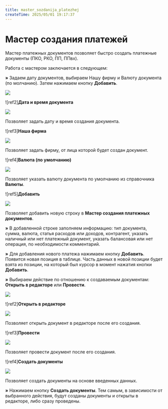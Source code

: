 ```yaml
---
title: master_sozdanija_platezhej
createTime: 2025/05/01 19:17:37
---
```

# Мастер создания платежей

Мастер платежных документов позволяет быстро создать платежные документы (ПКО, РКО, ПП, ППвх).

Работа с мастером заключается в следующем:

**»** Задаем дату документов, выбираем Нашу фирму и Валюту документа (по молчанию). Затем нажимаем кнопку **Добавить**.

![](Aspose.Words.83ab1c44-6b28-430a-a5f2-4d9e6ba1abd4.821.png)

![ref2]**Дата и время документа**

![](Aspose.Words.83ab1c44-6b28-430a-a5f2-4d9e6ba1abd4.822.png)

Позволяет задать дату и время создания документа.

![ref3]**Наша фирма**

![](Aspose.Words.83ab1c44-6b28-430a-a5f2-4d9e6ba1abd4.823.png)

Позволяет задать фирму, от лица которой будет создан документ.

![ref4]**Валюта (по умолчанию)**

![](Aspose.Words.83ab1c44-6b28-430a-a5f2-4d9e6ba1abd4.824.png)

Позволяет указать валюту документа по умолчанию из справочника **Валюты**.

![ref5]**Добавить**

![](Aspose.Words.83ab1c44-6b28-430a-a5f2-4d9e6ba1abd4.825.png)

Позволяет добавить новую строку в **Мастер создания платежных документов**.

**»** В добавленной строке заполняем информацию: тип документа, сумма, валюта, статья расходов или доходов, контрагент, указать наличный или нет платежный документ, указать балансовая или нет операция, по необходимости комментарий.

**»** Для добавления нового платежа нажимаем кнопку **Добавить**. Появится новая позиция в таблице. Часть данных в новой позиции будет взята из позиции, на который был курсор в момент нажатия кнопки **Добавить**.

**»** Выбираем действие по отношению к создаваемым документам: **Открыть в редакторе** или **Провести**.

![](Aspose.Words.83ab1c44-6b28-430a-a5f2-4d9e6ba1abd4.826.png)

![ref2]**Открыть в редакторе**

![](Aspose.Words.83ab1c44-6b28-430a-a5f2-4d9e6ba1abd4.827.png)

Позволяет открыть документ в редакторе после его создания.

![ref3]**Провести**

![](Aspose.Words.83ab1c44-6b28-430a-a5f2-4d9e6ba1abd4.828.png)

Позволяет провести документ после его создания.

![ref4]**Создать документы**

![](Aspose.Words.83ab1c44-6b28-430a-a5f2-4d9e6ba1abd4.829.png)

Позволяет создать документы на основе введенных данных.

**»** Нажимаем кнопку **Создать документы**. Тем самым, в зависимости от выбранного действия, будут созданы документы и открыты в редакторе, либо сразу проведены.